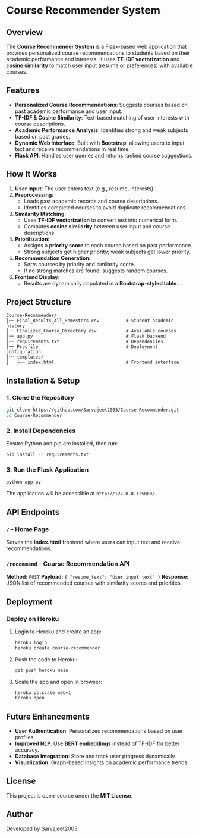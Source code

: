 # Course Recommender System

## Overview
The **Course Recommender System** is a Flask-based web application that provides personalized course recommendations to students based on their academic performance and interests. It uses **TF-IDF vectorization** and **cosine similarity** to match user input (resume or preferences) with available courses.

## Features
- **Personalized Course Recommendations**: Suggests courses based on past academic performance and user input.
- **TF-IDF & Cosine Similarity**: Text-based matching of user interests with course descriptions.
- **Academic Performance Analysis**: Identifies strong and weak subjects based on past grades.
- **Dynamic Web Interface**: Built with **Bootstrap**, allowing users to input text and receive recommendations in real time.
- **Flask API**: Handles user queries and returns ranked course suggestions.

## How It Works
1. **User Input**: The user enters text (e.g., resume, interests).
2. **Preprocessing**:
   - Loads past academic records and course descriptions.
   - Identifies completed courses to avoid duplicate recommendations.
3. **Similarity Matching**:
   - Uses **TF-IDF vectorization** to convert text into numerical form.
   - Computes **cosine similarity** between user input and course descriptions.
4. **Prioritization**:
   - Assigns a **priority score** to each course based on past performance.
   - Strong subjects get higher priority; weak subjects get lower priority.
5. **Recommendation Generation**:
   - Sorts courses by priority and similarity score.
   - If no strong matches are found, suggests random courses.
6. **Frontend Display**:
   - Results are dynamically populated in a **Bootstrap-styled table**.

## Project Structure
```
Course-Recommender/
│── Final_Results_All_Semesters.csv          # Student academic history
│── Finalized_Course_Directory.csv           # Available courses
│── app.py                                   # Flask backend
│── requirements.txt                         # Dependencies
│── Procfile                                 # Deployment configuration
│── templates/
│   ├── index.html                           # Frontend interface
```

## Installation & Setup
### 1. Clone the Repository
```sh
git clone https://github.com/Sarvajeet2003/Course-Recommender.git
cd Course-Recommender
```

### 2. Install Dependencies
Ensure Python and pip are installed, then run:
```sh
pip install -r requirements.txt
```

### 3. Run the Flask Application
```sh
python app.py
```

The application will be accessible at `http://127.0.0.1:5000/`.

## API Endpoints
### `/` - Home Page
Serves the **index.html** frontend where users can input text and receive recommendations.

### `/recommend` - Course Recommendation API
**Method:** `POST`
**Payload:** `{ "resume_text": "User input text" }`
**Response:** JSON list of recommended courses with similarity scores and priorities.

## Deployment
### Deploy on Heroku
1. Login to Heroku and create an app:
   ```sh
   heroku login
   heroku create course-recommender
   ```
2. Push the code to Heroku:
   ```sh
   git push heroku main
   ```
3. Scale the app and open in browser:
   ```sh
   heroku ps:scale web=1
   heroku open
   ```

## Future Enhancements
- **User Authentication**: Personalized recommendations based on user profiles.
- **Improved NLP**: Use **BERT embeddings** instead of TF-IDF for better accuracy.
- **Database Integration**: Store and track user progress dynamically.
- **Visualization**: Graph-based insights on academic performance trends.

## License
This project is open-source under the **MIT License**.

## Author
Developed by [Sarvajeet2003](https://github.com/Sarvajeet2003).
